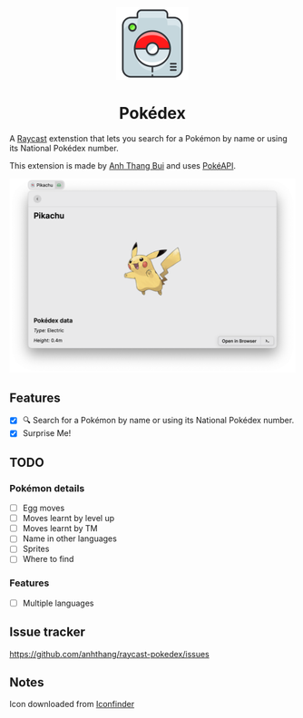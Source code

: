 <p align="center">
  <img src="assets/icon.png" height="128">
  <h1 align="center">Pokédex</h1>
</p>

A [Raycast](https://raycast.com/) extenstion that lets you search for a Pokémon by name or using its National Pokédex number.

This extension is made by [Anh Thang Bui](https://github.com/anhthang) and uses [PokéAPI](https://pokeapi.co/).

![Example](./media/example.png)

## Features
- [x] 🔍 Search for a Pokémon by name or using its National Pokédex number.
- [x] Surprise Me!

## TODO

### Pokémon details
- [ ] Egg moves
- [ ] Moves learnt by level up
- [ ] Moves learnt by TM
- [ ] Name in other languages
- [ ] Sprites
- [ ] Where to find

### Features
- [ ] Multiple languages

## Issue tracker

https://github.com/anhthang/raycast-pokedex/issues

## Notes

Icon downloaded from [Iconfinder](https://www.iconfinder.com/icons/1337536/game_go_play_pokedex_pokemon_tool_icon)
